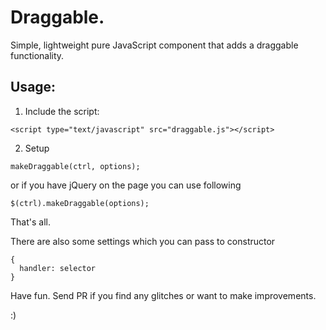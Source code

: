 # Draggable.

Simple, lightweight pure JavaScript component that adds a draggable functionality.

## Usage:

1) Include the script:

~~~
<script type="text/javascript" src="draggable.js"></script>
~~~

2) Setup

~~~
makeDraggable(ctrl, options);
~~~

or if you have jQuery on the page you can use following

~~~
$(ctrl).makeDraggable(options);
~~~

That's all.

There are also some settings which you can pass to constructor

~~~
{
  handler: selector
}
~~~

Have fun. Send PR if you find any glitches or want to make improvements.

:)
